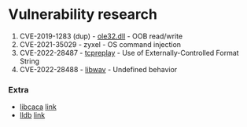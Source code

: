# Vulnerability research


1. CVE-2019-1283 (dup) - [ole32.dll](./ole32.dll) - OOB read/write 
2. CVE-2021-35029 - zyxel - OS command injection
3. CVE-2022-28487 - [tcpreplay](./tcpreplay) - Use of Externally-Controlled Format String
4. CVE-2022-28488 - [libwav](./poc_libwav) - Undefined behavior


### Extra

 - [libcaca](./poc_libcaca) [link](https://github.com/cacalabs/libcaca/issues/67)
 - [lldb](./poc_lldb) [link](https://github.com/llvm/llvm-project/issues/55222)

